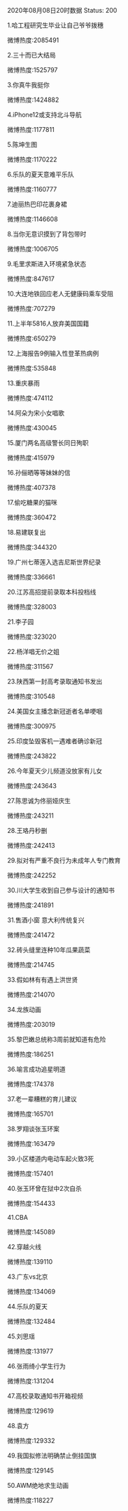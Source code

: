 2020年08月08日20时数据
Status: 200

1.哈工程研究生毕业让自己爷爷拨穗

微博热度:2085491

2.三十而已大结局

微博热度:1525797

3.你真牛我挺你

微博热度:1424882

4.iPhone12或支持北斗导航

微博热度:1177811

5.陈坤生图

微博热度:1170222

6.乐队的夏天意难平乐队

微博热度:1160777

7.迪丽热巴印花裹身裙

微博热度:1146608

8.当你无意识摸到了背包带时

微博热度:1006705

9.毛里求斯进入环境紧急状态

微博热度:847617

10.大连地铁回应老人无健康码乘车受阻

微博热度:707279

11.上半年5816人放弃美国国籍

微博热度:650279

12.上海报告9例输入性登革热病例

微博热度:535848

13.重庆暴雨

微博热度:474112

14.阿朵为宋小女唱歌

微博热度:430045

15.厦门两名高级警长同日殉职

微博热度:415979

16.孙俪晒等等妹妹的信

微博热度:407378

17.偷吃糖果的猫咪

微博热度:360472

18.易建联复出

微博热度:344320

19.广州七蒂莲入选吉尼斯世界纪录

微博热度:336661

20.江苏高招提前录取本科投档线

微博热度:328003

21.李子园

微博热度:323020

22.杨洋唱无价之姐

微博热度:311567

23.陕西第一封高考录取通知书发出

微博热度:310548

24.美国女主播念新冠逝者名单哽咽

微博热度:300975

25.印度坠毁客机一遇难者确诊新冠

微博热度:243822

26.今年夏天少儿频道没放家有儿女

微博热度:243643

27.陈思诚为佟丽娅庆生

微博热度:243211

28.王珞丹秒删

微博热度:242413

29.拟对有严重不良行为未成年人专门教育

微博热度:242252

30.川大学生收到自己参与设计的通知书

微博热度:241891

31.售酒小窗 意大利传统复兴

微博热度:241472

32.砖头缝里连种10年瓜果蔬菜

微博热度:214745

33.假如林有有遇上洪世贤

微博热度:214070

34.龙族动画

微博热度:203019

35.黎巴嫩总统称3周前就知道有危险

微博热度:186251

36.喻言成功追星明道

微博热度:174378

37.老一辈糟糕的育儿建议

微博热度:165701

38.罗翔谈张玉环案

微博热度:163479

39.小区楼道内电动车起火致3死

微博热度:157401

40.张玉环曾在狱中2次自杀

微博热度:154433

41.CBA

微博热度:145089

42.穿越火线

微博热度:139110

43.广东vs北京

微博热度:134069

44.乐队的夏天

微博热度:132484

45.刘思瑶

微博热度:131977

46.张雨绮小学生行为

微博热度:131204

47.高校录取通知书开箱视频

微博热度:129619

48.袁方

微博热度:129332

49.我国拟修法明确禁止倒挂国旗

微博热度:129145

50.AWM绝地求生动画

微博热度:118227


